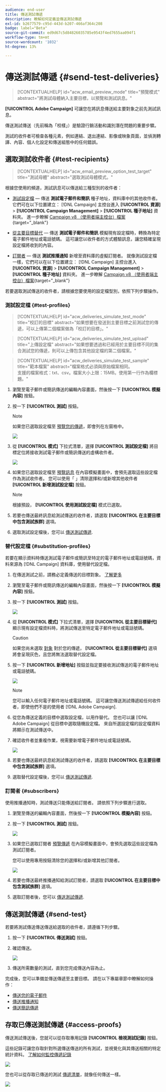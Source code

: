 ```yaml
---
audience: end-user
title: 傳送測試傳遞
description: 瞭解如何定義並傳送測試傳遞
exl-id: b2677579-c95d-443d-b207-466af364c208
badge: label="Beta"
source-git-commit: ed9d67c5d84826035785e9543f4ed7655aa094f1
workflow-type: tm+mt
source-wordcount: '1032'
ht-degree: 13%

---
```


# 傳送測試傳遞 {#send-test-deliveries}

>[!CONTEXTUALHELP]
>id="acw_email_preview_mode"
>title="預覽模式"
>abstract="將測試母體納入主要目標，以預覽和測試訊息。"

**[!UICONTROL Adobe Campaign]** 可讓您在將訊息傳送給主要對象之前先測試訊息。

傳送測試傳送（先前稱為「校樣」）是驗證行銷活動和識別潛在問題的重要步驟。

測試的收件者可檢查各種元素，例如連結、退出連結、影像或映象頁面，並偵測轉譯、內容、個人化設定和傳送組態中的任何錯誤。

## 選取測試收件者 {#test-recipients}

>[!CONTEXTUALHELP]
>id="acw_email_preview_option_test_target"
>title="測試母體"
>abstract="選取測試母體模式。"

根據您使用的頻道，測試訊息可以傳送給三種型別的收件者：

* [測試設定檔](#test-profiles)  — 傳送 **測試電子郵件和簡訊** 種子地址，資料庫中的其他收件者。 它們可在以下位置建立： [!DNL Campaign] 主控台進入 **[!UICONTROL 資源]** > **[!UICONTROL Campaign Management]** > **[!UICONTROL 種子地址]** 資料夾。 進一步瞭解 [Campaign v8 （使用者端主控台）檔案](https://experienceleague.adobe.com/docs/campaign/campaign-v8/audience/add-profiles/test-profiles.html){target="_blank"}

* [從主要目標替代](#substitution-profiles)  — 傳送 **測試電子郵件和簡訊** 模擬現有設定檔時，轉換為特定電子郵件地址或電話號碼。 這可讓您以收件者的方式體驗訊息，讓您精確呈現設定檔將收到的內容。

* [訂閱者](#subscribers)  — 傳送 **測試推播通知** 新增至資料庫的虛擬訂閱者。 就像測試設定檔一樣，它們可以在以下位置建立： [!DNL Campaign] 主控台進入 **[!UICONTROL 資源]** > **[!UICONTROL Campaign Management]** > **[!UICONTROL 種子地址]** 資料夾。 進一步瞭解 [Campaign v8 （使用者端主控台）檔案](https://experienceleague.adobe.com/docs/campaign/campaign-v8/audience/add-profiles/test-profiles.html){target="_blank"}

若要選取測試傳送的收件者，請根據您要使用的設定檔型別，依照下列步驟操作。

### 測試設定檔 {#test-profiles}

>[!CONTEXTUALHELP]
>id="acw_deliveries_simulate_test_mode"
>title="校訂的目標"
>abstract="如果想要在發送到主要目標之前測試您的傳遞，可以上傳第二個檔案做為「校訂的目標」。"

>[!CONTEXTUALHELP]
>id="acw_deliveries_simulate_test_upload"
>title="上傳設定檔"
>abstract="如果想要透過和已經用於主要目標不同的集合測試您的傳遞，則可以上傳包含其他設定檔的第二個檔案。"

>[!CONTEXTUALHELP]
>id="acw_deliveries_simulate_test_sample"
>title="範本檔案"
>abstract="檔案格式必須與原始檔案相同。<br/>支援的檔案格式：txt、csv。檔案大小上限：15MB。使用第一行作為欄標題。"

1. 瀏覽至電子郵件或簡訊傳送的編輯內容畫面，然後按一下 **[!UICONTROL 模擬內容]** 按鈕。

1. 按一下 **[!UICONTROL 測試]** 按鈕。

   >[!NOTE]
   >
   >如果您已選取設定檔至 [預覽您的傳遞](preview-content.md)，即會列在左窗格中。

   ![](assets/simulate-test-button-email.png)

1. 從 **[!UICONTROL 模式]** 下拉式清單，選擇 **[!UICONTROL 測試設定檔]** 將目標定位將接收測試電子郵件或簡訊傳送的虛構收件者。

   ![](assets/simulate-profile-mode.png)

1. 如果您已選取設定檔至 [預覽訊息](preview-content.md) 在內容模擬畫面中，會預先選取這些設定檔作為測試收件者。 您可以使用「 」清除選擇和/或新增其他收件者 **[!UICONTROL 新增測試設定檔]** 按鈕。

   >[!NOTE]
   >
   >根據預設， **[!UICONTROL 使用測試設定檔]** 模式已選取。

1. 若要也傳送最終訊息給測試傳送的收件者，請選取 **[!UICONTROL 在主要目標中包含測試族群]** 選項。

1. 選取測試設定檔後，您可以 [傳送測試傳遞](#send-test).

### 替代設定檔 {#substitution-profiles}

若要在顯示資料時傳送測試電子郵件或簡訊至特定的電子郵件地址或電話號碼，資料來源為 [!DNL Campaign] 資料庫，使用替代設定檔。

1. 在傳送測試之前，請務必定義傳送的目標對象。 [了解更多](../audience/about-audiences.md)

1. 瀏覽至電子郵件或簡訊傳送的編輯內容畫面，然後按一下 **[!UICONTROL 模擬內容]** 按鈕。

1. 按一下 **[!UICONTROL 測試]** 按鈕。

   ![](assets/simulate-test-button-email.png)

1. 從 **[!UICONTROL 模式]** 下拉式清單，選擇 **[!UICONTROL 從主要目標替代]** 顯示現有設定檔資料時，將測試傳送至特定電子郵件地址或電話號碼。

   >[!CAUTION]
   >
   >如果您尚未選取 [對象](../audience/about-audiences.md) 對於您的傳遞， **[!UICONTROL 從主要目標替代]** 選項將會呈現灰色，且您將無法選取替代設定檔。

1. 按一下 **[!UICONTROL 新增地址]** 按鈕並指定要接收測試傳送的電子郵件地址或電話號碼。

   ![](assets/simulate-add-substitution-address.png)

   >[!NOTE]
   >
   >您可以輸入任何電子郵件地址或電話號碼。 這可讓您傳送測試傳遞給任何收件者，即使他們不是的使用者 [!DNL Adobe Campaign].

1. 從您為傳送定義的目標中選取設定檔，以用作替代。 您也可以讓 [!DNL Adobe Campaign] 從目標中選取隨機設定檔。 來自所選設定檔的設定檔資料將顯示在測試傳送中。

1. 確認收件者並重複作業，視需要新增電子郵件地址或電話號碼。

   ![](assets/simulate-profile-substitute.png)

1. 若要也傳送最終訊息給測試傳送的收件者，請選取 **[!UICONTROL 在主要目標中包含測試族群]** 選項。

1. 選取替代設定檔後，您可以 [傳送測試傳遞](#send-test).

### 訂閱者 {#subscribers}

使用推播通知時，測試傳送只能傳送給訂閱者。 請依照下列步驟進行選取。

1. 瀏覽至傳送的編輯內容畫面，然後按一下 **[!UICONTROL 模擬內容]** 按鈕。

1. 按一下 **[!UICONTROL 測試]** 按鈕。

   ![](assets/simulate-test-button-push.png)

1. 如果您已選取訂閱者 [預覽傳遞](preview-content.md) 在內容模擬畫面中，會預先選取這些設定檔為測試訂閱者。

   您可以使用專用按鈕清除您的選擇和/或新增其他訂閱者。

   ![](assets/simulate-test-subscribers.png)

1. 若要也傳送最終推播通知給測試訂閱者，請選取 **[!UICONTROL 在主要目標中包含測試族群]** 選項。

1. 選取訂閱者後，您可以 [傳送測試傳遞](#send-test).

## 傳送測試傳遞 {#send-test}

若要將測試傳送傳送傳送給選取的收件者，請遵循下列步驟。

1. 按一下 **[!UICONTROL 傳送測試]** 按鈕。

1. 確認傳送。

   ![](assets/simulate-send-test.png)

1. 傳送所需數量的測試，直到您完成傳送內容為止。

完成後，您可以準備並傳送傳遞至主要目標。 請在以下專屬章節中瞭解如何操作：

* [傳送您的電子郵件](../monitor/prepare-send.md)
* [傳送推播通知](../push/send-push.md#send-push)
* [傳送簡訊傳遞](../sms/send-sms.md#send-sms)

## 存取已傳送測試傳遞 {#access-proofs}

傳送測試傳送後，您就可以從存取專用記錄 **[!UICONTROL 檢視測試記錄]** 按鈕。

這些記錄可讓您存取針對所選傳送傳送的所有測試，並視覺化與其傳送相關的特定統計資料。 [了解如何監控傳遞記錄](../monitor/delivery-logs.md)

![](assets/simulate-test-log.png)

您也可以從存取已傳送的測試 [傳遞清單](../msg/gs-messages.md)，就像任何傳送一樣。

![](assets/simulate-deliveries-list.png)
